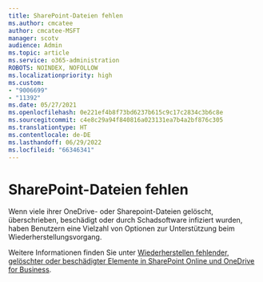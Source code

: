 ```yaml
---
title: SharePoint-Dateien fehlen
ms.author: cmcatee
author: cmcatee-MSFT
manager: scotv
audience: Admin
ms.topic: article
ms.service: o365-administration
ROBOTS: NOINDEX, NOFOLLOW
ms.localizationpriority: high
ms.custom:
- "9006699"
- "11392"
ms.date: 05/27/2021
ms.openlocfilehash: 0e221ef4b8f73bd6237b615c9c17c2834c3b6c8e
ms.sourcegitcommit: c4e8c29a94f840816a023131ea7b4a2bf876c305
ms.translationtype: HT
ms.contentlocale: de-DE
ms.lasthandoff: 06/29/2022
ms.locfileid: "66346341"
---
```

# <a name="sharepoint-files-are-missing"></a>SharePoint-Dateien fehlen

Wenn viele ihrer OneDrive- oder Sharepoint-Dateien gelöscht, überschrieben, beschädigt oder durch Schadsoftware infiziert wurden, haben Benutzern eine Vielzahl von Optionen zur Unterstützung beim Wiederherstellungsvorgang.

Weitere Informationen finden Sie unter [Wiederherstellen fehlender, gelöschter oder beschädigter Elemente in SharePoint Online und OneDrive for Business](https://go.microsoft.com/fwlink/?linkid=2110774).
